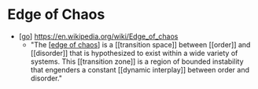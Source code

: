 # Edge of Chaos

- [[go]] https://en.wikipedia.org/wiki/Edge_of_chaos
  - "The [[edge of chaos]] is a [[transition space]] between [[order]] and [[disorder]] that is hypothesized to exist within a wide variety of systems. This [[transition zone]] is a region of bounded instability that engenders a constant [[dynamic interplay]] between order and disorder."

[//begin]: # "Autogenerated link references for markdown compatibility"
[go]: go "Go"
[edge of chaos]: edge-of-chaos "Edge of Chaos"
[//end]: # "Autogenerated link references"